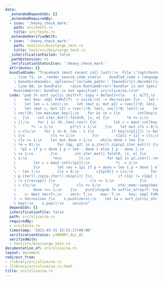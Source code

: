 ```yaml
---
data:
  _extendedDependsOn: []
  _extendedRequiredBy:
  - icon: ':heavy_check_mark:'
    path: src/tests.rs
    title: src/tests.rs
  _extendedVerifiedWith:
  - icon: ':heavy_check_mark:'
    path: test/src/bin/cargo_test.rs
    title: test/src/bin/cargo_test.rs
  _isVerificationFailed: false
  _pathExtension: rs
  _verificationStatusIcon: ':heavy_check_mark:'
  attributes: {}
  bundledCode: "Traceback (most recent call last):\n  File \"/opt/hostedtoolcache/Python/3.9.5/x64/lib/python3.9/site-packages/onlinejudge_verify/documentation/build.py\"\
    , line 71, in _render_source_code_stat\n    bundled_code = language.bundle(stat.path,\
    \ basedir=basedir, options={'include_paths': [basedir]}).decode()\n  File \"/opt/hostedtoolcache/Python/3.9.5/x64/lib/python3.9/site-packages/onlinejudge_verify/languages/user_defined.py\"\
    , line 68, in bundle\n    raise RuntimeError('bundler is not specified: {}'.format(path.as_posix()))\n\
    RuntimeError: bundler is not specified: src/slice/sa.rs\n"
  code: "pub fn sort_cyclic_shift<T: Copy + Default>(\n    s: &[T],\n    max: T,\n\
    \    mut key: impl FnMut(T) -> usize,\n) -> Vec<usize> {\n    let max_key = key(max);\n\
    \    let len = s.len();\n    let (mut p, mut p2) = (vec![!0; len], vec![!0; len]);\n\
    \    let (mut c, mut c2) = (vec![!0; len], vec![!0; len]);\n    let mut cnt =\
    \ vec![0; len.max(max_key)];\n    for &s in s {\n        cnt[key(s)] += 1;\n \
    \   }\n    cnt.iter_mut().fold(0, |s, e| {\n        *e += s;\n        *e\n   \
    \ });\n    for i in (0..len).rev() {\n        let c = &mut cnt[key(s[i])];\n \
    \       *c -= 1;\n        p[*c] = i;\n    }\n    let mut cls = 0;\n    c[p[0]]\
    \ = cls;\n    for i in 0..len - 1 {\n        if key(s[p[i]]) != key(s[p[i + 1]])\
    \ {\n            cls += 1;\n        }\n        c[p[i + 1]] = cls;\n    }\n   \
    \ cls += 1;\n    let mut done = 1;\n    while done < len {\n        cnt[..cls].iter_mut().for_each(|e|\
    \ *e = 0);\n        for (&p, p2) in p.iter().zip(p2.iter_mut()) {\n          \
    \  *p2 = if p < done { p + len - done } else { p - done };\n            cnt[c[*p2]]\
    \ += 1;\n        }\n        cnt.iter_mut().fold(0, |s, e| {\n            *e +=\
    \ s;\n            *e\n        });\n        for &p2 in p2.iter().rev() {\n    \
    \        let c = &mut cnt[c[p2]];\n            *c -= 1;\n            p[*c] = p2;\n\
    \        }\n        let rev = |p| if p + done < len { p + done } else { p + done\
    \ - len };\n        cls = 0;\n        c2[p[0]] = cls;\n        for (&p, &pp) in\
    \ p.iter().zip(p.iter().skip(1)) {\n            if c[p] != c[pp] || c[rev(p)]\
    \ != c[rev(pp)] {\n                cls += 1;\n            }\n            c2[pp]\
    \ = cls;\n        }\n        cls += 1;\n        std::mem::swap(&mut c, &mut c2);\n\
    \        done <<= 1;\n    }\n    p\n}\n\npub fn suffix_array<T: Copy + Default>(\n\
    \    s: &mut Vec<T>,\n    zero: T,\n    max: T,\n    key: impl FnMut(T) -> usize,\n\
    ) -> Vec<usize> {\n    s.push(zero);\n    let sa = sort_cyclic_shift(&s, max,\
    \ key);\n    s.pop();\n    sa\n}\n"
  dependsOn: []
  isVerificationFile: false
  path: src/slice/sa.rs
  requiredBy:
  - src/tests.rs
  timestamp: '2021-03-31 15:51:17+09:00'
  verificationStatus: LIBRARY_ALL_AC
  verifiedWith:
  - test/src/bin/cargo_test.rs
documentation_of: src/slice/sa.rs
layout: document
redirect_from:
- /library/src/slice/sa.rs
- /library/src/slice/sa.rs.html
title: src/slice/sa.rs
---
```

